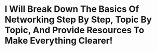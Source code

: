 # I Will Break Down The Basics Of Networking Step By Step, Topic By Topic, And Provide Resources To Make Everything Clearer!
